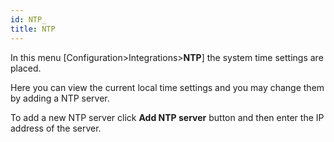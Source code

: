 ```yaml
---
id: NTP_
title: NTP
---
```


In this menu [Configuration>Integrations>**NTP**] the system time settings are placed.

Here you can view the current local time settings and you may change them by adding a NTP server.

To add a new NTP server click **Add NTP server** button and then enter the IP address of the server.













